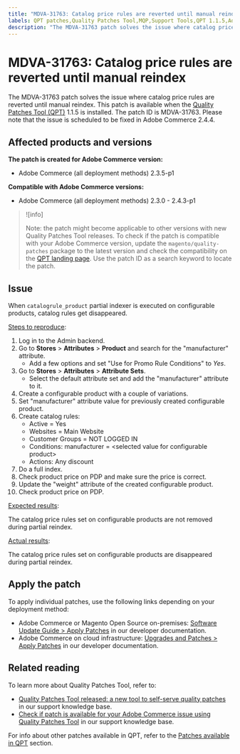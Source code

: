 ```yaml
---
title: "MDVA-31763: Catalog price rules are reverted until manual reindex"
labels: QPT patches,Quality Patches Tool,MQP,Support Tools,QPT 1.1.5,Adobe Commerce,cloud infrastructure,on-premises,catalog,price rule,reindex,2.3.0,2.3.1,2.3.2,2.3.3,2.3.2-p2,2.3.4,2.3.3-p1,2.3.5,2.3.4-p2,2.3.5-p1,2.3.5-p2,2.3.6,2.3.6-p1,2.3.7,2.3.7-p1,2.3.7p2,2.4.0,2.4.0-p1,2.4.1,2.4.1-p1,2.4.2,2.4.2-p1,2.4.2-p2,2.4.3,2.4.3-p1
description: "The MDVA-31763 patch solves the issue where catalog price rules are reverted until manual reindex. This patch is available when the [Quality Patches Tool (QPT)](https://support.magento.com/hc/en-us/articles/360047139492) 1.1.5 is installed. The patch ID is MDVA-31763. Please note that the issue is scheduled to be fixed in Adobe Commerce 2.4.4."
---
```


# MDVA-31763: Catalog price rules are reverted until manual reindex

The MDVA-31763 patch solves the issue where catalog price rules are reverted until manual reindex. This patch is available when the [Quality Patches Tool (QPT)](https://support.magento.com/hc/en-us/articles/360047139492) 1.1.5 is installed. The patch ID is MDVA-31763. Please note that the issue is scheduled to be fixed in Adobe Commerce 2.4.4.

## Affected products and versions

**The patch is created for Adobe Commerce version:**

* Adobe Commerce (all deployment methods) 2.3.5-p1

**Compatible with Adobe Commerce versions:**

* Adobe Commerce (all deployment methods) 2.3.0 - 2.4.3-p1

>![info]
>
>Note: the patch might become applicable to other versions with new Quality Patches Tool releases. To check if the patch is compatible with your Adobe Commerce version, update the `magento/quality-patches` package to the latest version and check the compatibility on the [QPT landing page](https://devdocs.magento.com/quality-patches/tool.html#patch-grid). Use the patch ID as a search keyword to locate the patch.

## Issue

When `catalogrule_product` partial indexer is executed on configurable products, catalog rules get disappeared.

<u>Steps to reproduce</u>:

1. Log in to the Admin backend.
1. Go to **Stores** > **Attributes** > **Product** and search for the "manufacturer" attribute.
    * Add a few options and set "Use for Promo Rule Conditions" to *Yes*.
1. Go to **Stores** > **Attributes** > **Attribute Sets**.
    * Select the default attribute set and add the "manufacturer" attribute to it.
1. Create a configurable product with a couple of variations.
1. Set "manufacturer" attribute value for previously created configurable product.
1. Create catalog rules:
    * Active = Yes
    * Websites = Main Website
    * Customer Groups = NOT LOGGED IN
    * Conditions: manufacturer = \<selected value for configurable product>
    * Actions: Any discount
1. Do a full index.
1. Check product price on PDP and make sure the price is correct.
1. Update the "weight" attribute of the created configurable product.
1. Check product price on PDP.

<u>Expected results</u>:

The catalog price rules set on configurable products are not removed during partial reindex.

<u>Actual results</u>:

The catalog price rules set on configurable products are disappeared during partial reindex.

## Apply the patch

To apply individual patches, use the following links depending on your deployment method:

* Adobe Commerce or Magento Open Source on-premises: [Software Update Guide > Apply Patches](https://devdocs.magento.com/guides/v2.4/comp-mgr/patching/mqp.html) in our developer documentation.
* Adobe Commerce on cloud infrastructure: [Upgrades and Patches > Apply Patches](https://devdocs.magento.com/cloud/project/project-patch.html) in our developer documentation.

## Related reading

To learn more about Quality Patches Tool, refer to:

* [Quality Patches Tool released: a new tool to self-serve quality patches](https://support.magento.com/hc/en-us/articles/360047139492) in our support knowledge base.
* [Check if patch is available for your Adobe Commerce issue using Quality Patches Tool](https://support.magento.com/hc/en-us/articles/360047125252) in our support knowledge base.

For info about other patches available in QPT, refer to the [Patches available in QPT](https://support.magento.com/hc/en-us/sections/360010506631-Patches-available-in-MQP-tool-) section.